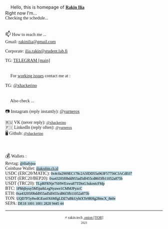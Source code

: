 <style>
  @font-face {
		font-family: 'Hauss'; 
		src: url(ALSHAUSS-BOOK.TTF); 
	}
	 
	@font-face {
		font-family: 'ALSHAUSS-MEDIUM.TTF'; 
		src: url(bold.ttf); 
	}

*{
	font-family: Hauss;
}
	
mark {
  background-color: #C5DDE6;
  color: black;
}
	
mark:hover {
  background-color: #3EBCE6;
	text-decoration: underline;
  color: black;
}	
  
  </style>

<script>

var days = ['Sunday','Monday','Tuesday','Wednesday','Thursday','Friday','Saturday'];


function updateTime(){
    var currentTime = new Date();
var status = "✅ Available for messaging only, calls will be declined 📵 ";

d = currentTime.getUTCDay();
    h = currentTime.getUTCHours();



 if (h >= 0 && h <= 7)
{
	status = "Sleeping... 💤";
}

if (h>=8 && h<=16)
{
	status = "Busy. ⚠️ Do not disturb. ⛔";
}

if (d == 0 && h < 9)
{
	status = "Sleeping... 💤";
}
else
{
if (d == 0 && h >= 9) status = "On a weekend. Enjoying real life 📳";
}
document.getElementById('status_span').innerHTML = status;
    
}
setInterval(updateTime, 1000);


</script>

<!---
xhackerino/rakin.tech is a ✨ special ✨ repository because its `README.md` (this file) appears on your GitHub profile.
You can click the Preview link to take a look at your changes.
--->
<body>
<big>👋</big> Hello, this is homepage of <b><a href="https://drive.google.com/file/d/1g00V1DQEwij541DSSF3OSXAfwxDejflF/view?usp=share_link" target="_blank">Rakin Ilia</a></b><br>
Right now I’m...<br>
<div id="status_span">Checking the schedule...</div><br>

<big>📫</big> How to reach me ... <br>
Gmail: <a href="mailto:rakinilia@gmail.com">rakinilia@gmail.com</a><br>
<!--Gmail: <a href="mailto:xhackerino@gmail.com">xhackerino@gmail.com</a><br>-->
Corporate: <a href="mailto:ilia.rakin@student.lab.fi">ilia.rakin@student.lab.fi</a><br>
<!--ITMO: <a href="mailto:rakin@niuitmo.ru">rakin@niuitmo.ru</a><br>-->
TG: <a href="https://xhackerino.t.me">TELEGRAM [main]</a><br><br>


<big>📩</big> For <u>working issues</u> contact me at : <br>
<!--WhatsApp: <a href="https://wa.me/79955904497">+79955904497</a><br>-->
TG: <a href="https://xhackerino.t.me">@xhackerino</a><br><br>

<big>🤝</big> Also check ...<br>

📷 Instagram (reply instantly): <a href="https://instagram.com/yurnerox">@yurnerox</a><br>
<!--💬 X (Twitter): <a href="https://twitter.com/humblekomi"><small>@humblekomi</small></a><br>-->
🇷🇺 VK (never reply): <a href="https://vk.com/xhackerino"><small>@xhackerino</small></a><br>
🇫🇮 LinkedIn (reply often): <a href="https://t.snapchat.com/aPQ1MzZZ"><small>@yurnerox</small></a><br>
🖥️ Github: <a href="https://github.com/xhackerino"><small>@xhackerino</small></a><br>
 
<br><br>
<big>💰</big> Wallets :<br>
Revtag: <mark><small>@iliafyjoa</small></mark><br>
Coinbase Wallet: <mark><small><a href="https://iliakrabin.cb.id">iliakrabin.cb.id</a></small></mark><br>
USDC (ERC20/MATIC): <mark><small>0x4c0a2909EC178c2A5fDD55a963F57756C3ACdE07</small></mark><br>
USDT (ERC20/BEP20): <mark><small>0xa43205f0bdd955ad5df455cd86f3fb11052a875b</small></mark><br>
USDT (TRC20): <mark><small>TLpRFRNje7SHWExwu87TDtsG3ukostcFMp</small></mark><br>
BTC: <mark><small>1Phbjhyuy5M5jurhLegNyawe1CMMJPyzcC</small></mark><br>
ETH: <mark><small>0xa43205f0bdd955ad5df455cd86f3fb11052a875b</small></mark><br>
TON: <mark><small>UQD7F5y8wdGEus0X6MfgLDZ7uBkUyhtXTe9RHg28mcX_8n0e</small></mark><br>
SEPA: <mark><small>DE18 1001 1001 2828 9445 44</small></mark><br>
<hr>
<div align="center"><small>⚡️ rakin.tech   </small>
<small><a href="https://aalto.fi/en">.onion [TOR]</a><br>	
<small> 2023 </small>
<body>


